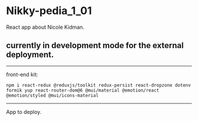 # Nikky-pedia_1_01
React app about Nicole Kidman.
<br>
## currently in development mode for the external deployment.
---
front-end kit:
```
npm i react-redux @reduxjs/toolkit redux-persist react-dropzone dotenv formik yup react-router-dom@6 @mui/material @emotion/react @emotion/styled @mui/icons-material
```

---
App to deploy.
